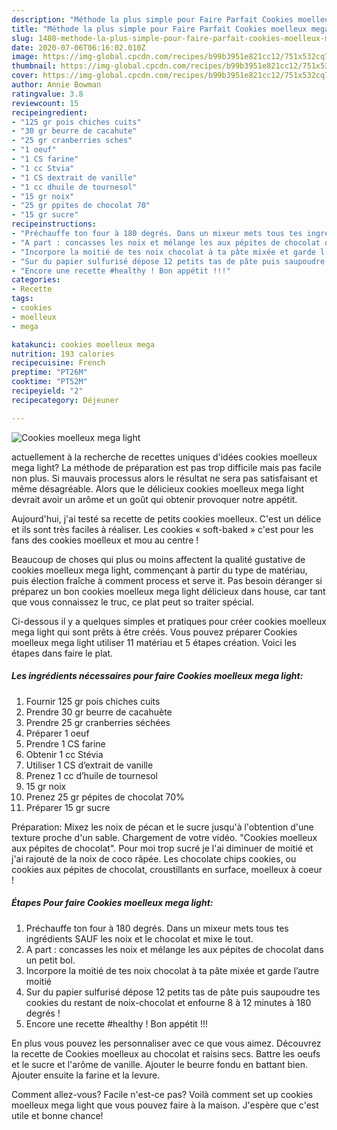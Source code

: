 ```yaml
---
description: "Méthode la plus simple pour Faire Parfait Cookies moelleux mega light"
title: "Méthode la plus simple pour Faire Parfait Cookies moelleux mega light"
slug: 1480-methode-la-plus-simple-pour-faire-parfait-cookies-moelleux-mega-light
date: 2020-07-06T06:16:02.010Z
image: https://img-global.cpcdn.com/recipes/b99b3951e821cc12/751x532cq70/cookies-moelleux-mega-light-photo-principale-de-la-recette.jpg
thumbnail: https://img-global.cpcdn.com/recipes/b99b3951e821cc12/751x532cq70/cookies-moelleux-mega-light-photo-principale-de-la-recette.jpg
cover: https://img-global.cpcdn.com/recipes/b99b3951e821cc12/751x532cq70/cookies-moelleux-mega-light-photo-principale-de-la-recette.jpg
author: Annie Bowman
ratingvalue: 3.8
reviewcount: 15
recipeingredient:
- "125 gr pois chiches cuits"
- "30 gr beurre de cacahute"
- "25 gr cranberries sches"
- "1 oeuf"
- "1 CS farine"
- "1 cc Stvia"
- "1 CS dextrait de vanille"
- "1 cc dhuile de tournesol"
- "15 gr noix"
- "25 gr ppites de chocolat 70"
- "15 gr sucre"
recipeinstructions:
- "Préchauffe ton four à 180 degrés. Dans un mixeur mets tous tes ingrédients SAUF les noix et le chocolat et mixe le tout."
- "A part : concasses les noix et mélange les aux pépites de chocolat dans un petit bol."
- "Incorpore la moitié de tes noix chocolat à ta pâte mixée et garde l’autre moitié"
- "Sur du papier sulfurisé dépose 12 petits tas de pâte puis saupoudre tes cookies du restant de noix-chocolat et enfourne 8 à 12 minutes à 180 degrés !"
- "Encore une recette #healthy ! Bon appétit !!!"
categories:
- Recette
tags:
- cookies
- moelleux
- mega

katakunci: cookies moelleux mega 
nutrition: 193 calories
recipecuisine: French
preptime: "PT26M"
cooktime: "PT52M"
recipeyield: "2"
recipecategory: Déjeuner

---
```



![Cookies moelleux mega light](https://img-global.cpcdn.com/recipes/b99b3951e821cc12/751x532cq70/cookies-moelleux-mega-light-photo-principale-de-la-recette.jpg)

actuellement à la recherche de recettes uniques d'idées cookies moelleux mega light? La méthode de préparation est pas trop difficile mais pas facile non plus. Si mauvais processus alors le résultat ne sera pas satisfaisant et même désagréable. Alors que le délicieux cookies moelleux mega light devrait avoir un arôme et un goût qui obtenir provoquer notre appétit.

Aujourd&#39;hui, j&#39;ai testé sa recette de petits cookies moelleux. C&#39;est un délice et ils sont très faciles à réaliser. Les cookies « soft-baked » c&#39;est pour les fans des cookies moelleux et mou au centre !

Beaucoup de choses qui plus ou moins affectent la qualité gustative de cookies moelleux mega light, commençant à partir du type de matériau, puis élection fraîche à comment process et serve it. Pas besoin déranger si préparez un bon cookies moelleux mega light délicieux dans house, car tant que vous connaissez le truc, ce plat peut so traiter spécial.


Ci-dessous il y a quelques simples et pratiques pour créer cookies moelleux mega light qui sont prêts à être créés. Vous pouvez préparer Cookies moelleux mega light utiliser 11 matériau et 5 étapes création. Voici les étapes dans faire le plat.

<!--inarticleads1-->

##### Les ingrédients nécessaires pour faire Cookies moelleux mega light:

1. Fournir 125 gr pois chiches cuits
1. Prendre 30 gr beurre de cacahuète
1. Prendre 25 gr cranberries séchées
1. Préparer 1 oeuf
1. Prendre 1 CS farine
1. Obtenir 1 cc Stévia
1. Utiliser 1 CS d’extrait de vanille
1. Prenez 1 cc d’huile de tournesol
1.  15 gr noix
1. Prenez 25 gr pépites de chocolat 70%
1. Préparer 15 gr sucre


Préparation: Mixez les noix de pécan et le sucre jusqu&#39;à l&#39;obtention d&#39;une texture proche d&#39;un sable. Chargement de votre vidéo. &#34;Cookies moelleux aux pépites de chocolat&#34;. Pour moi trop sucré je l&#39;ai diminuer de moitié et j&#39;ai rajouté de la noix de coco râpée. Les chocolate chips cookies, ou cookies aux pépites de chocolat, croustillants en surface, moelleux à coeur ! 

<!--inarticleads2-->

##### Étapes Pour faire Cookies moelleux mega light:

1. Préchauffe ton four à 180 degrés. Dans un mixeur mets tous tes ingrédients SAUF les noix et le chocolat et mixe le tout.
1. A part : concasses les noix et mélange les aux pépites de chocolat dans un petit bol.
1. Incorpore la moitié de tes noix chocolat à ta pâte mixée et garde l’autre moitié
1. Sur du papier sulfurisé dépose 12 petits tas de pâte puis saupoudre tes cookies du restant de noix-chocolat et enfourne 8 à 12 minutes à 180 degrés !
1. Encore une recette #healthy ! Bon appétit !!!


En plus vous pouvez les personnaliser avec ce que vous aimez. Découvrez la recette de Cookies moelleux au chocolat et raisins secs. Battre les oeufs et le sucre et l&#39;arôme de vanille. Ajouter le beurre fondu en battant bien. Ajouter ensuite la farine et la levure. 


Comment allez-vous? Facile n'est-ce pas? Voilà comment set up cookies moelleux mega light que vous pouvez faire à la maison. J'espère que c'est utile et bonne chance!
